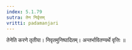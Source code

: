 ```yaml
---
index: 5.1.79
sutra: तेन निर्वृत्तम्
vritti: padamanjari
---
```


 तेनेति करणे तृतीया। निवृतमुनिष्पादितम्। अन्तर्भावितण्यर्थे वृत्तिः ॥